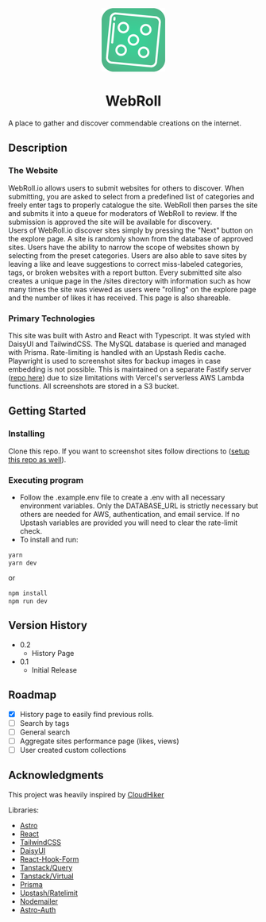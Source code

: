 <div align="center">  
    <a href="https://webroll.io" target="_blank" ><img src="/public/android-chrome-512x512.png" alt="" width="128" height="128"  /></a>
    <h1>WebRoll</h1>
</div>

A place to gather and discover commendable creations on the internet.

## Description

### The Website

WebRoll.io allows users to submit websites for others to discover. When submitting, you are asked to select from a predefined list of categories and freely enter tags to properly catalogue the site. WebRoll then parses the site and submits it into a queue for moderators of WebRoll to review. If the submission is approved the site will be available for discovery.  
Users of WebRoll.io discover sites simply by pressing the "Next" button on the explore page. A site is randomly shown from the database of approved sites. Users have the ability to narrow the scope of websites shown by selecting from the preset categories. Users are also able to save sites by leaving a like and leave suggestions to correct miss-labeled categories, tags, or broken websites with a report button.
Every submitted site also creates a unique page in the /sites directory with information such as how many times the site was viewed as users were "rolling" on the explore page and the number of likes it has received. This page is also shareable.

### Primary Technologies

This site was built with Astro and React with Typescript. It was styled with DaisyUI and TailwindCSS.
The MySQL database is queried and managed with Prisma. Rate-limiting is handled with an Upstash Redis cache.
Playwright is used to screenshot sites for backup images in case embedding is not possible. This is maintained on a separate Fastify server ([repo here](https://github.com/burhan-syed/webroll-parser)) due to size limitations with Vercel's serverless AWS Lambda functions. All screenshots are stored in a S3 bucket.

## Getting Started

### Installing

Clone this repo. If you want to screenshot sites follow directions to ([setup this repo as well](https://github.com/burhan-syed/webroll-parser)).

### Executing program

- Follow the .example.env file to create a .env with all necessary environment variables. Only the DATABASE_URL is strictly necessary but others are needed for AWS, authentication, and email service. If no Upstash variables are provided you will need to clear the rate-limit check.
- To install and run:

```
yarn
yarn dev
```

or

```
npm install
npm run dev
```

## Version History
- 0.2
  - History Page
- 0.1
  - Initial Release

## Roadmap

- [x] History page to easily find previous rolls.
- [ ] Search by tags
- [ ] General search
- [ ] Aggregate sites performance page (likes, views)
- [ ] User created custom collections

## Acknowledgments

This project was heavily inspired by [CloudHiker](https://cloudhiker.net)

Libraries:

- [Astro](https://github.com/withastro/astro)
- [React](https://github.com/facebook/react)
- [TailwindCSS](https://github.com/tailwindlabs/tailwindcss)
- [DaisyUI](https://github.com/saadeghi/daisyui)
- [React-Hook-Form](https://github.com/react-hook-form/react-hook-form)
- [Tanstack/Query](https://github.com/TanStack/query)
- [Tanstack/Virtual](https://github.com/TanStack/virtual)
- [Prisma](https://github.com/prisma/prisma)
- [Upstash/Ratelimit](https://github.com/upstash/ratelimit)
- [Nodemailer](https://github.com/upstash/ratelimit)
- [Astro-Auth](https://github.com/astro-community/astro-auth)
